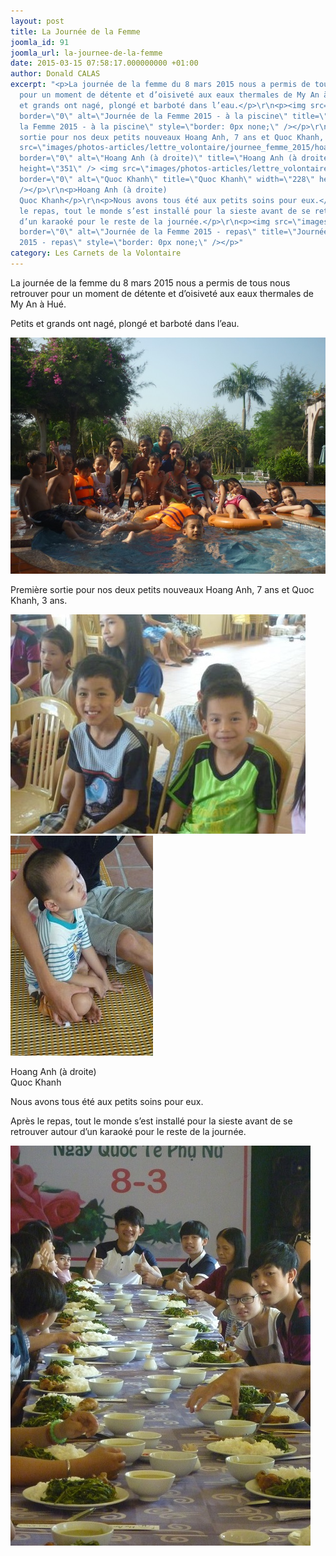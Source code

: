 ```yaml
---
layout: post
title: La Journée de la Femme
joomla_id: 91
joomla_url: la-journee-de-la-femme
date: 2015-03-15 07:58:17.000000000 +01:00
author: Donald CALAS
excerpt: "<p>La journée de la femme du 8 mars 2015 nous a permis de tous nous retrouver
  pour un moment de détente et d’oisiveté aux eaux thermales de My An à Hué.</p>\r\n<p>Petits
  et grands ont nagé, plongé et barboté dans l’eau.</p>\r\n<p><img src=\"images/photos-articles/lettre_volontaire/journee_femme_2015/piscine.jpg\"
  border=\"0\" alt=\"Journée de la Femme 2015 - à la piscine\" title=\"Journée de
  la Femme 2015 - à la piscine\" style=\"border: 0px none;\" /></p>\r\n<p>Première
  sortie pour nos deux petits nouveaux Hoang Anh, 7 ans et Quoc Khanh, 3 ans.</p>\r\n<p><img
  src=\"images/photos-articles/lettre_volontaire/journee_femme_2015/hoang_anh.jpg\"
  border=\"0\" alt=\"Hoang Anh (à droite)\" title=\"Hoang Anh (à droite)\" width=\"472\"
  height=\"351\" /> <img src=\"images/photos-articles/lettre_volontaire/journee_femme_2015/quoc_khanh.jpg\"
  border=\"0\" alt=\"Quoc Khanh\" title=\"Quoc Khanh\" width=\"228\" height=\"352\"
  /></p>\r\n<p>Hoang Anh (à droite)                                                                                           
  Quoc Khanh</p>\r\n<p>Nous avons tous été aux petits soins pour eux.</p>\r\n<p>Après
  le repas, tout le monde s’est installé pour la sieste avant de se retrouver autour
  d’un karaoké pour le reste de la journée.</p>\r\n<p><img src=\"images/photos-articles/lettre_volontaire/journee_femme_2015/repas.jpg\"
  border=\"0\" alt=\"Journée de la Femme 2015 - repas\" title=\"Journée de la Femme
  2015 - repas\" style=\"border: 0px none;\" /></p>"
category: Les Carnets de la Volontaire
---
```

<p>La journée de la femme du 8 mars 2015 nous a permis de tous nous retrouver pour un moment de détente et d’oisiveté aux eaux thermales de My An à Hué.</p>
<p>Petits et grands ont nagé, plongé et barboté dans l’eau.</p>
<p><img src="/assets/images/photos-articles/lettre_volontaire/journee_femme_2015/piscine.jpg" border="0" alt="Journée de la Femme 2015 - à la piscine" title="Journée de la Femme 2015 - à la piscine" style="border: 0px none;" /></p>
<p>Première sortie pour nos deux petits nouveaux Hoang Anh, 7 ans et Quoc Khanh, 3 ans.</p>
<p><img src="/assets/images/photos-articles/lettre_volontaire/journee_femme_2015/hoang_anh.jpg" border="0" alt="Hoang Anh (à droite)" title="Hoang Anh (à droite)" width="472" height="351" /> <img src="/assets/images/photos-articles/lettre_volontaire/journee_femme_2015/quoc_khanh.jpg" border="0" alt="Quoc Khanh" title="Quoc Khanh" width="228" height="352" /></p>
<p>Hoang Anh (à droite)                                                                                            Quoc Khanh</p>
<p>Nous avons tous été aux petits soins pour eux.</p>
<p>Après le repas, tout le monde s’est installé pour la sieste avant de se retrouver autour d’un karaoké pour le reste de la journée.</p>
<p><img src="/assets/images/photos-articles/lettre_volontaire/journee_femme_2015/repas.jpg" border="0" alt="Journée de la Femme 2015 - repas" title="Journée de la Femme 2015 - repas" style="border: 0px none;" /></p>
